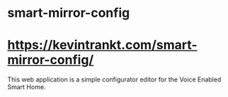 # smart-mirror-config
# https://kevintrankt.com/smart-mirror-config/

This web application is a simple configurator editor for the Voice Enabled Smart Home.

